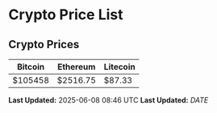 # Crypto Price List

## Crypto Prices
| Bitcoin | Ethereum | Litecoin |
| ------- | -------- | -------- |
| $105458 | $2516.75 | $87.33 |
**Last Updated:** 2025-06-08 08:46 UTC
**Last Updated:** $DATE$
